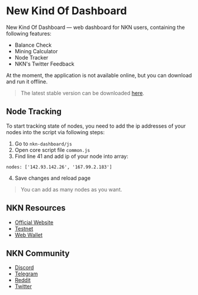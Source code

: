 # New Kind Of Dashboard
New Kind Of Dashboard — web dashboard for NKN users, containing the following features:

* Balance Check
* Mining Calculator
* Node Tracker
* NKN's Twitter Feedback

At the moment, the application is not available online, but you can download and run it offline.

> The latest stable version can be downloaded [here](https://github.com/thesheepman/nkn-dashboard/releases).

## Node Tracking
To start tracking state of nodes, you need to add the ip addresses of your nodes into the script via following steps:

1) Go to `nkn-dashboard/js`
2) Open core script file `common.js`
3) Find line 41 and add ip of your node into array:
```Line 41
nodes: ['142.93.142.26', '167.99.2.183']
```
4) Save changes and reload page

> You can add as many nodes as you want.

## NKN Resources
* [Official Website](https://www.nkn.org/)
* [Testnet](http://testnet.nkn.org/)
* [Web Wallet](https://newkindofwallet.com/)

## NKN Community
* [Discord](https://discord.gg/c7mTynX)
* [Telegram](https://t.me/nknorg)
* [Reddit](https://www.reddit.com/r/nknblockchain/)
* [Twitter](https://twitter.com/NKN_ORG)
